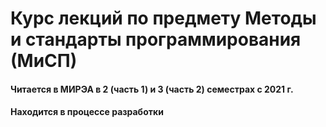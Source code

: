 # Курс лекций по предмету Методы и стандарты программирования (МиСП)
#### Читается в МИРЭА в 2 (часть 1) и 3 (часть 2) семестрах с 2021 г.
#### Находится в процессе разработки

##  